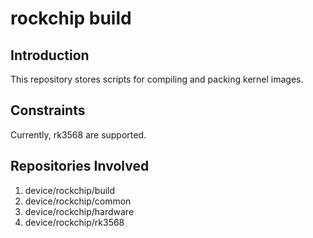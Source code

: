 # rockchip build

## Introduction

This repository stores scripts for compiling and packing kernel images.

## Constraints

Currently, rk3568 are supported.

## Repositories Involved

1.  device/rockchip/build
2.  device/rockchip/common
3.  device/rockchip/hardware
4.  device/rockchip/rk3568
